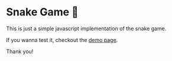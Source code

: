 # Snake Game 🐍

This is just a simple javascript implementation of the snake game.

If you wanna test it, checkout the [demo page](https://caioferrarezi.github.io/snake-game/demo/).

Thank you!
